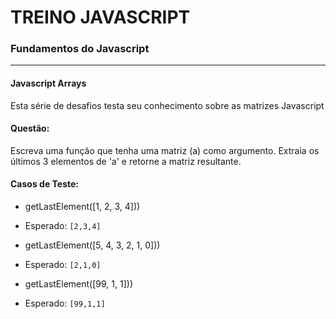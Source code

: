 # TREINO JAVASCRIPT #

### Fundamentos do Javascript ###
---
#### Javascript Arrays
Esta série de desafios testa seu conhecimento sobre as matrizes Javascript
#### Questão:
Escreva uma função que tenha uma matriz (a) como argumento. Extraia os últimos 3 elementos de 'a' e retorne a matriz resultante.
#### Casos de Teste:

- getLastElement([1, 2, 3, 4]))
- Esperado: `[2,3,4]`

- getLastElement([5, 4, 3, 2, 1, 0]))
- Esperado: `[2,1,0]`

- getLastElement([99, 1, 1]))
- Esperado: `[99,1,1]`